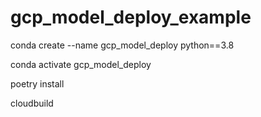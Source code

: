 # gcp_model_deploy_example


conda create --name gcp_model_deploy python==3.8

conda activate gcp_model_deploy

poetry install

cloudbuild